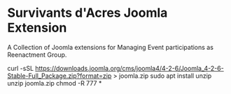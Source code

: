 # Survivants d'Acres Joomla Extension
A Collection of Joomla extensions for Managing Event participations as Reenactment Group.

curl -sSL https://downloads.joomla.org/cms/joomla4/4-2-6/Joomla_4-2-6-Stable-Full_Package.zip?format=zip > joomla.zip
sudo apt install unzip
unzip joomla.zip
chmod -R 777 *
